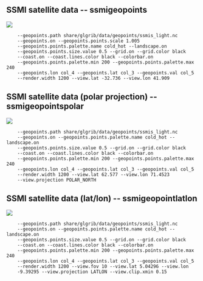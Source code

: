 ## SSMI satellite data -- ssmigeopoints
![](tree/master/share/glgrib/test/ssmigeopoints/TEST_0000.png)

```
    --geopoints.path share/glgrib/data/geopoints/ssmis_light.nc 
    --geopoints.on --geopoints.points.scale 1.005 
    --geopoints.points.palette.name cold_hot --landscape.on 
    --geopoints.points.size.value 0.5 --grid.on --grid.color black 
    --coast.on --coast.lines.color black --colorbar.on 
    --geopoints.points.palette.min 200 --geopoints.points.palette.max 240 
    --geopoints.lon col_4 --geopoints.lat col_3 --geopoints.val col_5 
    --render.width 1200 --view.lat -32.736 --view.lon 41.909 
```
## SSMI satellite data (polar projection) -- ssmigeopointspolar
![](tree/master/share/glgrib/test/ssmigeopointspolar/TEST_0000.png)

```
    --geopoints.path share/glgrib/data/geopoints/ssmis_light.nc 
    --geopoints.on --geopoints.points.palette.name cold_hot --landscape.on 
    --geopoints.points.size.value 0.5 --grid.on --grid.color black 
    --coast.on --coast.lines.color black --colorbar.on 
    --geopoints.points.palette.min 200 --geopoints.points.palette.max 240 
    --geopoints.lon col_4 --geopoints.lat col_3 --geopoints.val col_5 
    --render.width 1200 --view.lat 62.577 --view.lon 71.4523 
    --view.projection POLAR_NORTH 
```
## SSMI satellite data (lat/lon) -- ssmigeopointlatlon
![](tree/master/share/glgrib/test/ssmigeopointlatlon/TEST_0000.png)

```
    --geopoints.path share/glgrib/data/geopoints/ssmis_light.nc 
    --geopoints.on --geopoints.points.palette.name cold_hot --landscape.on 
    --geopoints.points.size.value 0.5 --grid.on --grid.color black 
    --coast.on --coast.lines.color black --colorbar.on 
    --geopoints.points.palette.min 200 --geopoints.points.palette.max 240 
    --geopoints.lon col_4 --geopoints.lat col_3 --geopoints.val col_5 
    --render.width 1200 --view.fov 10 --view.lat 5.04296 --view.lon 
    -9.39295 --view.projection LATLON --view.clip.xmin 0.15 
```
